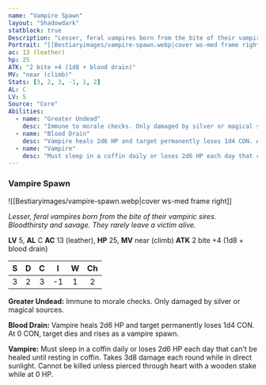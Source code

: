 ```yaml
---
name: "Vampire Spawn"
layout: "Shadowdark"
statblock: true
Description: "Lesser, feral vampires born from the bite of their vampiric sires. Bloodthirsty and savage. They rarely leave a victim alive."
Portrait: "[[Bestiaryimages/vampire-spawn.webp|cover ws-med frame right]]"
ac: 13 (leather)
hp: 25
ATK: "2 bite +4 (1d8 + blood drain)"
MV: "near (climb)"
Stats: [3, 2, 3, -1, 1, 2]
AL: C
LV: 5
Source: "Core"
Abilities:
  - name: "Greater Undead"
    desc: "Immune to morale checks. Only damaged by silver or magical sources."
  - name: "Blood Drain"
    desc: "Vampire heals 2d6 HP and target permanently loses 1d4 CON. At 0 CON, target dies and rises as a vampire spawn."
  - name: "Vampire"
    desc: "Must sleep in a coffin daily or loses 2d6 HP each day that can't be healed until resting in coffin. Takes 3d8 damage each round while in direct sunlight. Cannot be killed unless pierced through heart with a wooden stake while at 0 HP."
---
```


### Vampire Spawn

![[Bestiaryimages/vampire-spawn.webp|cover ws-med frame right]]

_Lesser, feral vampires born from the bite of their vampiric sires. Bloodthirsty and savage. They rarely leave a victim alive._

**LV** 5, **AL** C
**AC** 13 (leather), **HP** 25, **MV** near (climb)
**ATK** 2 bite +4 (1d8 + blood drain)

|  S  |  D  |  C  |  I  |  W  |  Ch  |
|:---:|:---:|:---:|:---:|:---:|:----:|
| 3 | 2 | 3 | -1 | 1 | 2 |

**Greater Undead:** Immune to morale checks. Only damaged by silver or magical sources.

**Blood Drain:** Vampire heals 2d6 HP and target permanently loses 1d4 CON. At 0 CON, target dies and rises as a vampire spawn.

**Vampire:** Must sleep in a coffin daily or loses 2d6 HP each day that can't be healed until resting in coffin. Takes 3d8 damage each round while in direct sunlight. Cannot be killed unless pierced through heart with a wooden stake while at 0 HP.

